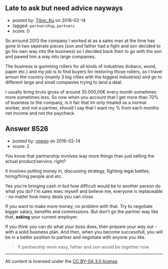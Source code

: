## Late to ask but need advice nayways

- posted by: [Tibor_Ku](https://stackexchange.com/users/7389770/tibor-ku) on 2016-02-14
- tagged: `partnership`, `partners`
- score: 0

So arround 2013 the company I worked at as a sales man at the time has gone in two seperate pieces (son and father had a fight and son decided to go his own way into the business) so I decided back then to go with the son and pawed him a way into large companies.

 The business is gumming rollers for all kinds of industries (tobaco, wood, paper etc.) and my job is to find buyers for restoring those rollers, so I travel arroun the country (mainly 3 big cities with the biggest industries) and go to different large and small companies trying to land a deal.

 I usually bring bruto gross of around 35.000,00€ every month sometimes more sometimes less. So now when you account that I get more than 70% of business to the company, is it fair that Im only treated as a normal worker, and not a partner, should I say that I want my % from each months net income and not the paycheck. 


## Answer 8526

- posted by: [vpego](https://stackexchange.com/users/7073322/vpego) on 2016-02-14
- score: 2

You know that partnership involves way more things than just selling the actual product/service, right? 

It involves putting money in, discussing strategy, fighting legal battles, hiring/firing people and etc.

Yes you're bringing cash in but how difficult would be to another person do what you do? I'm sales exec myself and believe me, everyone is replaceable - no matter how many deals you can close.

If you want to make more money, no problem with that. Try to negotiate bigger salary, benefits and commissions. But don't go the partner way like that, **asking** your current employer.

If you think you can do what your boss does, then prepare your way out - with a solid business plan. And then, when you become successfull, you will be in a better position to partner and negotiate with anyone you like.

> If partnership were easy, father and son would be together now.






---

All content is licensed under the [CC BY-SA 3.0 license](https://creativecommons.org/licenses/by-sa/3.0/).
